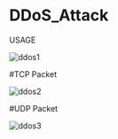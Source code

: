 # DDoS_Attack
USAGE

![ddos1](https://user-images.githubusercontent.com/65579418/157391977-278ec7f9-1d73-4be1-a1fa-c93f26ad3fd4.png)

#TCP Packet 

![ddos2](https://user-images.githubusercontent.com/65579418/157391996-25d2fd67-4319-4d0c-9c89-419b19052add.png)

#UDP Packet

![ddos3](https://user-images.githubusercontent.com/65579418/157392007-52f0e942-30f7-43e6-b618-bf5e8c2cf435.png)
